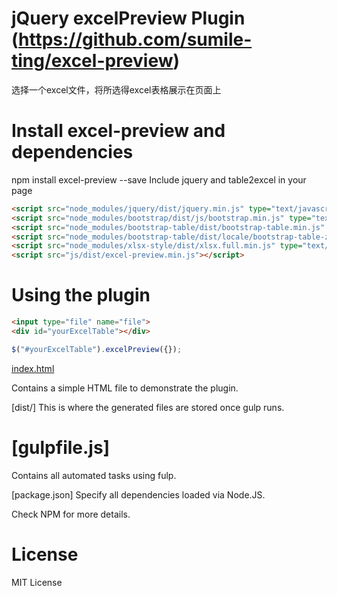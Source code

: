 jQuery excelPreview Plugin (https://github.com/sumile-ting/excel-preview)
==========================

选择一个excel文件，将所选得excel表格展示在页面上

Install excel-preview and dependencies
=====================================

npm install excel-preview --save
Include jquery and table2excel in your page

```html
<script src="node_modules/jquery/dist/jquery.min.js" type="text/javascript"></script>
<script src="node_modules/bootstrap/dist/js/bootstrap.min.js" type="text/javascript"></script>
<script src="node_modules/bootstrap-table/dist/bootstrap-table.min.js" type="text/javascript"></script>
<script src="node_modules/bootstrap-table/dist/locale/bootstrap-table-zh-CN.min.js" type="text/javascript"></script>
<script src="node_modules/xlsx-style/dist/xlsx.full.min.js" type="text/javascript"></script>
<script src="js/dist/excel-preview.min.js"></script>
```

Using the plugin
================
```html
<input type="file" name="file">
<div id="yourExcelTable"></div>
```

```javascript
$("#yourExcelTable").excelPreview({});
```

[index.html](https://github.com/sumile-ting/excel-preview/index.html)

Contains a simple HTML file to demonstrate the plugin.

[dist/]
This is where the generated files are stored once gulp runs.

[gulpfile.js]
===========
Contains all automated tasks using fulp.


[package.json]
Specify all dependencies loaded via Node.JS.

Check NPM for more details.

License
=======
MIT License

